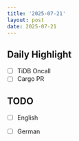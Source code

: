 ```yaml
---
title: '2025-07-21'
layout: post
date: 2025-07-21
---
```


**Daily Highlight**
---

- [ ] TiDB Oncall
- [ ] Cargo PR

**TODO**
---

- [ ] English
- [ ] German

